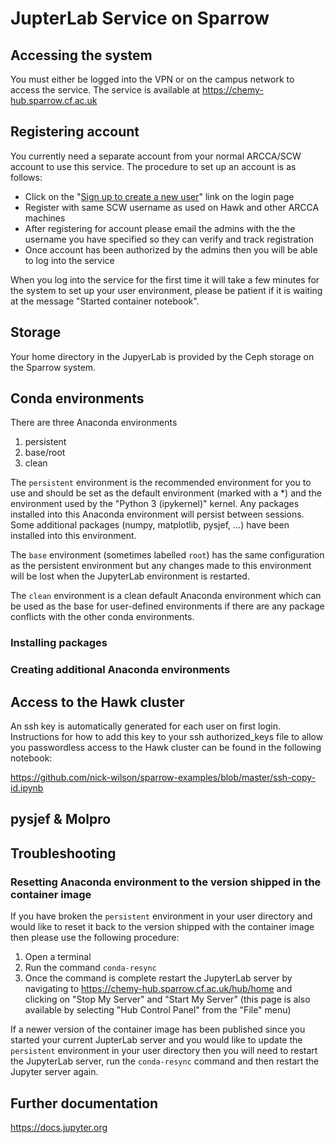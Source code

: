 # JupterLab Service on Sparrow

## Accessing the system
You must either be logged into the VPN or on the campus network to access the service.
The service is available at https://chemy-hub.sparrow.cf.ac.uk

## Registering account
You currently need a separate account from your normal ARCCA/SCW account to use this service. The procedure to set up an account is as follows:

 - Click on the "[Sign up to create a new user](https://chemy-hub.sparrow.cf.ac.uk/hub/signup)" link on the login page
 - Register with same SCW username as used on Hawk and other ARCCA machines
 - After registering for account please email the admins with the the username you have specified so they can verify and track registration
 - Once account has been authorized by the admins then you will be able to log into the service

When you log into the service for the first time it will take a few minutes for the system to set up your user environment, please be patient if it is waiting at the message "Started container notebook".

<!--
TODO: Process with LDAP integration is resolved
TODO: You can access your JupyterLab environment from multiple locations, can use workspaces for different views
TODO: How to shut down notebook
TODO: timeout of 1 week
-->

## Storage
Your home directory in the JupyerLab is provided by the Ceph storage on the Sparrow system.

## Conda environments

There are three Anaconda environments 
1. persistent
2. base/root
3. clean

The `persistent` environment is the recommended environment for you to use and should be set as the default environment (marked with a \*) and the environment used by the "Python 3 (ipykernel)" kernel.
Any packages installed into this Anaconda environment will persist between sessions.
Some additional packages (numpy, matplotlib, pysjef, ...) have been installed into this environment.

The `base` environment (sometimes labelled `root`) has the same configuration as the persistent environment but any changes made to this environment will be lost when the JupyterLab environment is restarted.

The `clean` environment is a clean default Anaconda environment which can be used as the base for user-defined environments if there are any package conflicts with the other conda environments.

### Installing packages

### Creating additional Anaconda environments 

## Access to the Hawk cluster
An ssh key is automatically generated for each user on first login. Instructions for how to add this key to your ssh authorized_keys file to allow you passwordless access to the Hawk cluster can be found in the following notebook:

https://github.com/nick-wilson/sparrow-examples/blob/master/ssh-copy-id.ipynb

## pysjef & Molpro

## Troubleshooting

### Resetting Anaconda environment to the version shipped in the container image
If you have broken the `persistent` environment in your user directory and would like to reset it back to the version shipped with the container image then please use the following procedure:
1. Open a terminal
2. Run the command `conda-resync`
3. Once the command is complete restart the JupyterLab server by navigating to https://chemy-hub.sparrow.cf.ac.uk/hub/home and clicking on "Stop My Server" and "Start My Server" (this page is also available by selecting "Hub Control Panel" from the "File" menu)

If a newer version of the container image has been published since you started your current JupterLab server and you would like to update the `persistent` environment in your user directory then you will need to restart the JupyterLab server, run the `conda-resync` command and then restart the Jupyter server again.

## Further documentation
https://docs.jupyter.org
